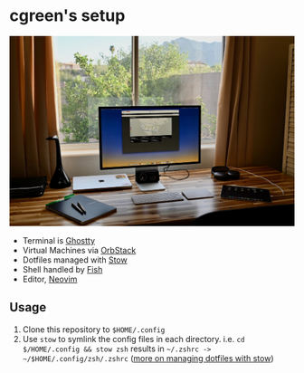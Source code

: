 # cgreen's setup

![Workspace](workspace.jpeg)

* Terminal is [Ghostty](https://ghostty.org)
* Virtual Machines via [OrbStack](https://orbstack.dev)
* Dotfiles managed with [Stow](https://www.gnu.org/software/stow/)
* Shell handled by [Fish](https://fishshell.com)
* Editor, [Neovim](https://neovim.io)

## Usage

1. Clone this repository to `$HOME/.config`
1. Use `stow` to symlink the config files in each directory. i.e. `cd $/HOME/.config && stow zsh` results in `~/.zshrc -> ~/$HOME/.config/zsh/.zshrc` ([more on managing dotfiles with stow](https://alex.pearwin.com/2016/02/managing-dotfiles-with-stow/))
